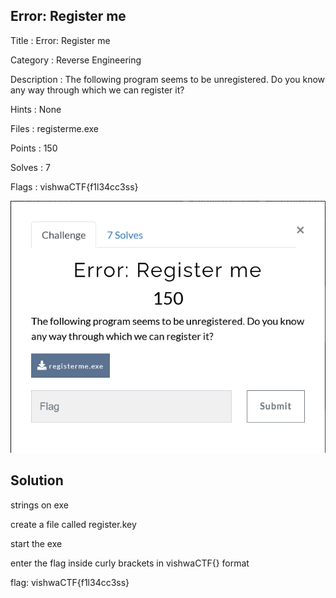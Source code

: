 ## Error: Register me

Title : Error: Register me

Category : Reverse Engineering

Description : The following program seems to be unregistered.
Do you know any way through which we can register it?

Hints : None

Files : registerme.exe

Points : 150

Solves : 7

Flags : vishwaCTF{f1l34cc3ss}

![Screenshot](challenge.png)

## Solution

strings on exe

create a file called register.key

start the exe

enter the flag inside curly brackets in vishwaCTF{} format

flag: vishwaCTF{f1l34cc3ss}